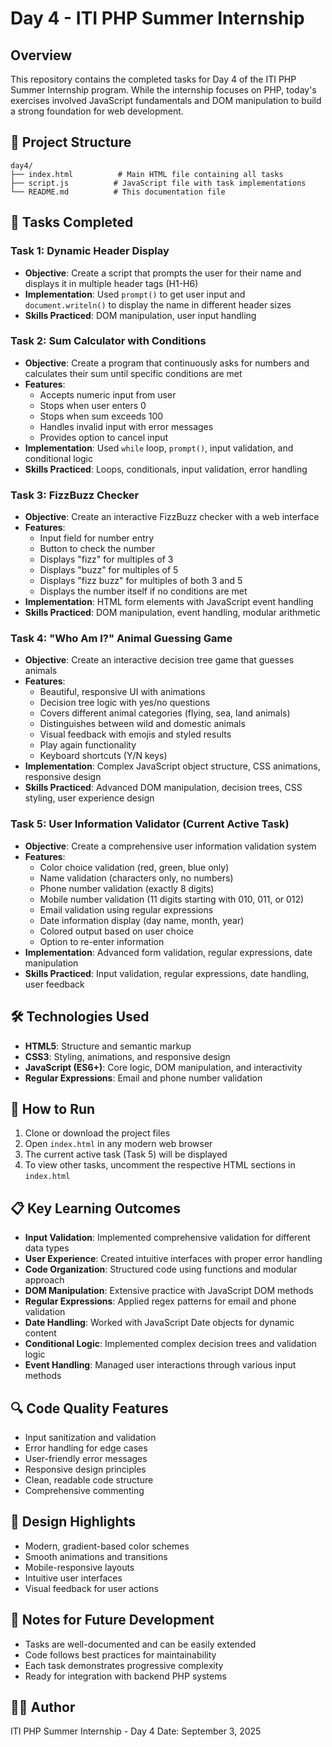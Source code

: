 # Day 4 - ITI PHP Summer Internship

## Overview
This repository contains the completed tasks for Day 4 of the ITI PHP Summer Internship program. While the internship focuses on PHP, today's exercises involved JavaScript fundamentals and DOM manipulation to build a strong foundation for web development.

## 📁 Project Structure
```
day4/
├── index.html          # Main HTML file containing all tasks
├── script.js          # JavaScript file with task implementations
└── README.md          # This documentation file
```

## 🎯 Tasks Completed

### Task 1: Dynamic Header Display
- **Objective**: Create a script that prompts the user for their name and displays it in multiple header tags (H1-H6)
- **Implementation**: Used `prompt()` to get user input and `document.writeln()` to display the name in different header sizes
- **Skills Practiced**: DOM manipulation, user input handling

### Task 2: Sum Calculator with Conditions
- **Objective**: Create a program that continuously asks for numbers and calculates their sum until specific conditions are met
- **Features**:
  - Accepts numeric input from user
  - Stops when user enters 0
  - Stops when sum exceeds 100
  - Handles invalid input with error messages
  - Provides option to cancel input
- **Implementation**: Used `while` loop, `prompt()`, input validation, and conditional logic
- **Skills Practiced**: Loops, conditionals, input validation, error handling

### Task 3: FizzBuzz Checker
- **Objective**: Create an interactive FizzBuzz checker with a web interface
- **Features**:
  - Input field for number entry
  - Button to check the number
  - Displays "fizz" for multiples of 3
  - Displays "buzz" for multiples of 5
  - Displays "fizz buzz" for multiples of both 3 and 5
  - Displays the number itself if no conditions are met
- **Implementation**: HTML form elements with JavaScript event handling
- **Skills Practiced**: DOM manipulation, event handling, modular arithmetic

### Task 4: "Who Am I?" Animal Guessing Game
- **Objective**: Create an interactive decision tree game that guesses animals
- **Features**:
  - Beautiful, responsive UI with animations
  - Decision tree logic with yes/no questions
  - Covers different animal categories (flying, sea, land animals)
  - Distinguishes between wild and domestic animals
  - Visual feedback with emojis and styled results
  - Play again functionality
  - Keyboard shortcuts (Y/N keys)
- **Implementation**: Complex JavaScript object structure, CSS animations, responsive design
- **Skills Practiced**: Advanced DOM manipulation, decision trees, CSS styling, user experience design

### Task 5: User Information Validator (Current Active Task)
- **Objective**: Create a comprehensive user information validation system
- **Features**:
  - Color choice validation (red, green, blue only)
  - Name validation (characters only, no numbers)
  - Phone number validation (exactly 8 digits)
  - Mobile number validation (11 digits starting with 010, 011, or 012)
  - Email validation using regular expressions
  - Date information display (day name, month, year)
  - Colored output based on user choice
  - Option to re-enter information
- **Implementation**: Advanced form validation, regular expressions, date manipulation
- **Skills Practiced**: Input validation, regular expressions, date handling, user feedback

## 🛠️ Technologies Used
- **HTML5**: Structure and semantic markup
- **CSS3**: Styling, animations, and responsive design
- **JavaScript (ES6+)**: Core logic, DOM manipulation, and interactivity
- **Regular Expressions**: Email and phone number validation

## 🚀 How to Run
1. Clone or download the project files
2. Open `index.html` in any modern web browser
3. The current active task (Task 5) will be displayed
4. To view other tasks, uncomment the respective HTML sections in `index.html`

## 📋 Key Learning Outcomes
- **Input Validation**: Implemented comprehensive validation for different data types
- **User Experience**: Created intuitive interfaces with proper error handling
- **Code Organization**: Structured code using functions and modular approach
- **DOM Manipulation**: Extensive practice with JavaScript DOM methods
- **Regular Expressions**: Applied regex patterns for email and phone validation
- **Date Handling**: Worked with JavaScript Date objects for dynamic content
- **Conditional Logic**: Implemented complex decision trees and validation logic
- **Event Handling**: Managed user interactions through various input methods

## 🔍 Code Quality Features
- Input sanitization and validation
- Error handling for edge cases
- User-friendly error messages
- Responsive design principles
- Clean, readable code structure
- Comprehensive commenting

## 🎨 Design Highlights
- Modern, gradient-based color schemes
- Smooth animations and transitions
- Mobile-responsive layouts
- Intuitive user interfaces
- Visual feedback for user actions

## 📝 Notes for Future Development
- Tasks are well-documented and can be easily extended
- Code follows best practices for maintainability
- Each task demonstrates progressive complexity
- Ready for integration with backend PHP systems

## 👨‍💻 Author
ITI PHP Summer Internship - Day 4
Date: September 3, 2025

 